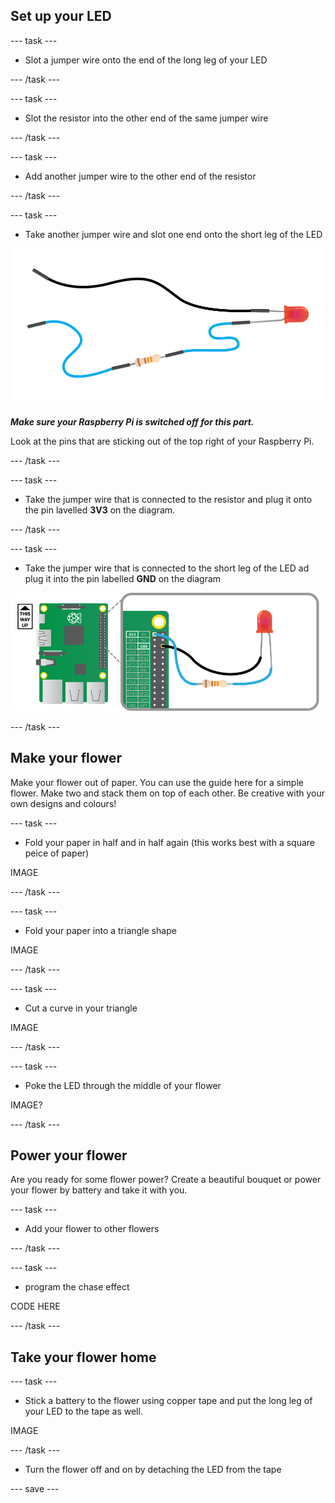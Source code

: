 ## Set up your LED

--- task ---

+ Slot a jumper wire onto the end of the long leg of your LED

--- /task ---

--- task ---

+ Slot the resistor into the other end of the same jumper wire

--- /task ---

--- task ---

+ Add another jumper wire to the other end of the resistor

--- /task ---

--- task ---

+ Take another jumper wire and slot one end onto the short leg of the LED

![LED wired](images/led-wired.png)

***Make sure your Raspberry Pi is switched off for this part.***

Look at the pins that are sticking out of the top right of your Raspberry Pi.

--- /task ---

--- task ---

+ Take the jumper wire that is connected to the resistor and plug it onto the pin lavelled **3V3** on the diagram.

--- /task ---

--- task ---

+ Take the jumper wire that is connected to the short leg of the LED ad plug it into the pin labelled **GND** on the diagram

![GPIO](images/gpio.png)

--- /task ---

## Make your flower

Make your flower out of paper. You can use the guide here for a simple flower. Make two and stack them on top of each other. Be creative with your own designs and colours!

--- task ---

+ Fold your paper in half and in half again (this works best with a square peice of paper)

IMAGE

--- /task ---

--- task ---

+ Fold your paper into a triangle shape

IMAGE

--- /task ---

--- task ---

+ Cut a curve in your triangle

IMAGE

--- /task ---

--- task ---

+ Poke the LED through the middle of your flower

IMAGE?

--- /task ---

## Power your flower

Are you ready for some flower power? Create a beautiful bouquet or power your flower by battery and take it with you.

--- task ---

+ Add your flower to other flowers

--- /task ---

--- task ---

+ program the chase effect

CODE HERE

--- /task ---

## Take your flower home

--- task ---

+ Stick a battery to the flower using copper tape and put the long leg of your LED to the tape as well.

IMAGE

--- /task ---

+ Turn the flower off and on by detaching the LED from the tape 

--- save ---
